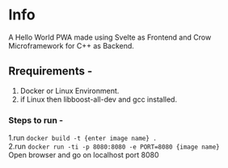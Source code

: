 # Info

A Hello World PWA made using Svelte as Frontend
and Crow Microframework for C++ as Backend.<br>


## Rrequirements -

1. Docker or Linux Environment.<br/>
2. if Linux then libboost-all-dev and gcc installed.

### Steps to run -

1.run `docker build -t {enter image name} . `<br />
2.run `docker run -ti -p 8080:8080 -e PORT=8080 {image name} `<br />
Open browser and go on localhost port 8080
